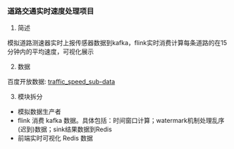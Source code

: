 ### 道路交通实时速度处理项目
1. 简述

模拟道路测速器实时上报传感器数据到kafka，flink实时消费计算每条道路的在15分钟内的平均速度，可视化展示

2. 数据

百度开放数据: [traffic_speed_sub-data](https://ai.baidu.com/broad/download?dataset=traffic)

3. 模块拆分
 - 模拟数据生产者
 - flink 消费 kafka 数据。具体包括：时间窗口计算；watermark机制处理乱序(迟到)数据；sink结果数据到Redis
 - 前端实时可视化 Redis 数据
 
